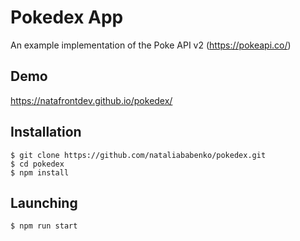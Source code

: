 # Pokedex App

An example implementation of the Poke API v2 (https://pokeapi.co/)

## Demo

https://natafrontdev.github.io/pokedex/

## Installation

```
$ git clone https://github.com/nataliababenko/pokedex.git
$ cd pokedex
$ npm install
```
## Launching

```
$ npm run start
```

